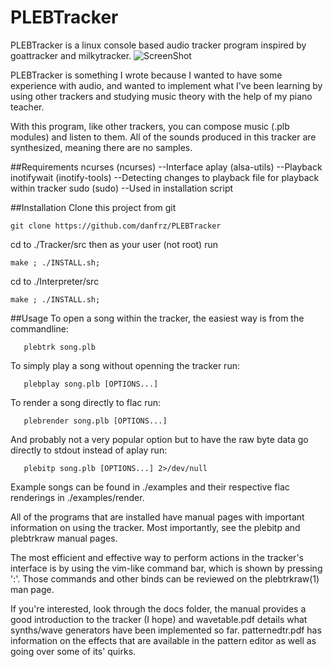 # PLEBTracker
PLEBTracker is a linux console based audio tracker program inspired by goattracker and milkytracker.
![ScreenShot](https://github.com/danfrz/PLEBTracker/blob/master/docs/images/plebtracker.png)

PLEBTracker is something I wrote because I wanted to have some experience with audio,
and wanted to implement what I've been learning by using other trackers and studying music theory with the help of my piano teacher.

With this program, like other trackers, you can compose music (.plb modules) and listen to them.
All of the sounds produced in this tracker are synthesized, meaning there are no samples.

##Requirements
   ncurses     (ncurses)         --Interface
   aplay       (alsa-utils)      --Playback
   inotifywait (inotify-tools)   --Detecting changes to playback file for playback within tracker
   sudo        (sudo)            --Used in installation script

##Installation
Clone this project from git
```
git clone https://github.com/danfrz/PLEBTracker
```
cd to ./Tracker/src then as your user (not root) run
```
make ; ./INSTALL.sh;
```
cd to ./Interpreter/src 
```
make ; ./INSTALL.sh;
```


##Usage
To open a song within the tracker, the easiest way is from the commandline:
```
   plebtrk song.plb
```

To simply play a song without openning the tracker run:
```
   plebplay song.plb [OPTIONS...]
```

To render a song directly to flac run:
```
   plebrender song.plb [OPTIONS...]
```


And probably not a very popular option but to have the raw byte data go directly to stdout instead of aplay run:
```
   plebitp song.plb [OPTIONS...] 2>/dev/null
```


Example songs can be found in ./examples and their respective flac renderings in ./examples/render.

All of the programs that are installed have manual pages with important information on using the tracker.
Most importantly, see the plebitp and plebtrkraw manual pages.

The most efficient and effective way to perform actions in the tracker's interface is by using the vim-like command bar, which is shown by pressing ':'.
Those commands and other binds can be reviewed on the plebtrkraw(1) man page.

If you're interested, look through the docs folder, the manual provides a good introduction to the tracker (I hope) and wavetable.pdf details what synths/wave generators have been implemented so far. patternedtr.pdf has information on the effects that are available in the pattern editor as well as going over some of its' quirks.
